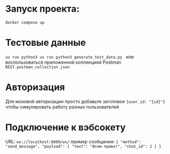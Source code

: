 # Запуск проекта:
`docker compose up`

# Тестовые данные
`uv run python3 uv run python3 generate_test_data.py `
или воспользоваться приложенной коллекцией Postman
`REST.postman_collection.json`

# Авторизация
Для моковой авторизации просто добавьте заголовок `{user_id: "{id}"}` чтобы симулировать работу разных пользователей


# Подключение к вэбсокету
URL: `ws://localhost:8000/ws/`
пример сообщения: 
`{
    "method": "send_message",
    "payload": {
        "text": "Всем привет",
        "chat_id": 2
    }
}
`
